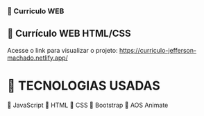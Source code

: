 ### 📄 Curriculo WEB


## 📌 Currículo WEB HTML/CSS

Acesse o link para visualizar o projeto: https://curriculo-jefferson-machado.netlify.app/

# 📌 TECNOLOGIAS USADAS

🔹 JavaScript
🔹 HTML
🔹 CSS
🔹 Bootstrap
🔹 AOS Animate
